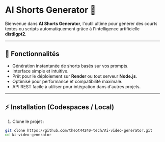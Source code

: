 # AI Shorts Generator 🚀

Bienvenue dans **AI Shorts Generator**, l'outil ultime pour générer des courts textes ou scripts automatiquement grâce à l'intelligence artificielle **distilgpt2**.

---

## 🔹 Fonctionnalités

- Génération instantanée de shorts basés sur vos prompts.
- Interface simple et intuitive.
- Prêt pour le déploiement sur **Render** ou tout serveur **Node.js**.
- Optimisé pour performance et compatibilité maximale.
- API REST facile à utiliser pour intégration dans d'autres projets.

---

## ⚡ Installation (Codespaces / Local)

1. Clone le projet :  
```bash
git clone https://github.com/theot44240-tech/Ai-video-generator.git
cd Ai-video-generator
